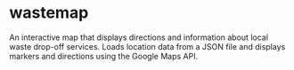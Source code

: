 # wastemap

An interactive map that displays directions and information about local waste drop-off services. 
Loads location data from a JSON file and displays markers and directions using the Google Maps API.
